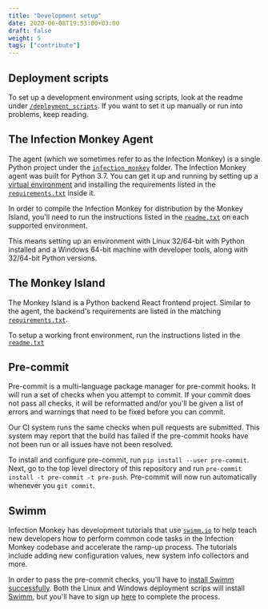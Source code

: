 ```yaml
---
title: "Development setup"
date: 2020-06-08T19:53:00+03:00
draft: false
weight: 5
tags: ["contribute"]
---
```


## Deployment scripts

To set up a development environment using scripts, look at the readme under [`/deployment_scripts`](https://github.com/guardicore/monkey/blob/develop/deployment_scripts). If you want to set it up manually or run into problems, keep reading.

## The Infection Monkey Agent

The agent (which we sometimes refer to as the Infection Monkey) is a single Python project under the [`infection_monkey`](https://github.com/guardicore/monkey/blob/master/monkey/infection_monkey) folder. The Infection Monkey agent was built for Python 3.7. You can get it up and running by setting up a [virtual environment](https://docs.python-guide.org/dev/virtualenvs/) and installing the requirements listed in the [`requirements.txt`](https://github.com/guardicore/monkey/blob/master/monkey/infection_monkey/requirements.txt) inside it.

In order to compile the Infection Monkey for distribution by the Monkey Island, you'll need to run the instructions listed in the [`readme.txt`](https://github.com/guardicore/monkey/blob/master/monkey/infection_monkey/readme.txt) on each supported environment.

This means setting up an environment with Linux 32/64-bit with Python installed and a Windows 64-bit machine with developer tools, along with 32/64-bit Python versions.

## The Monkey Island

The Monkey Island is a Python backend React frontend project. Similar to the agent, the backend's requirements are listed in the matching [`requirements.txt`](https://github.com/guardicore/monkey/blob/master/monkey/monkey_island/requirements.txt).

To setup a working front environment, run the instructions listed in the [`readme.txt`](https://github.com/guardicore/monkey/blob/master/monkey/monkey_island/readme.txt)

## Pre-commit

Pre-commit is a multi-language package manager for pre-commit hooks. It will run a set of checks when you attempt to commit. If your commit does not pass all checks, it will be reformatted and/or you'll be given a list of errors and warnings that need to be fixed before you can commit.

Our CI system runs the same checks when pull requests are submitted. This system may report that the build has failed if the pre-commit hooks have not been run or all issues have not been resolved.

To install and configure pre-commit, run `pip install --user pre-commit`. Next, go to the top level directory of this repository and run `pre-commit install -t pre-commit -t pre-push`. Pre-commit will now run automatically whenever you `git commit`.

## Swimm

Infection Monkey has development tutorials that use [`swimm.io`](https://swimm.io/) to help teach new developers how to perform common code tasks in the Infection Monkey codebase and accelerate the ramp-up process. The tutorials include adding new configuration values, new system info collectors and more.

In order to pass the pre-commit checks, you'll have to [install Swimm successfully](https://www.guardicore.com/infectionmonkey/docs/development/swimm/). Both the Linux and Windows deployment scrips will install [Swimm](https://swimm.io/), but you'll have to sign up [here](https://swimm.io/sign-beta) to complete the process.
